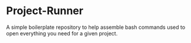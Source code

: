 # Project-Runner
A simple boilerplate repository to help assemble bash commands used to open everything you need for a given project.
